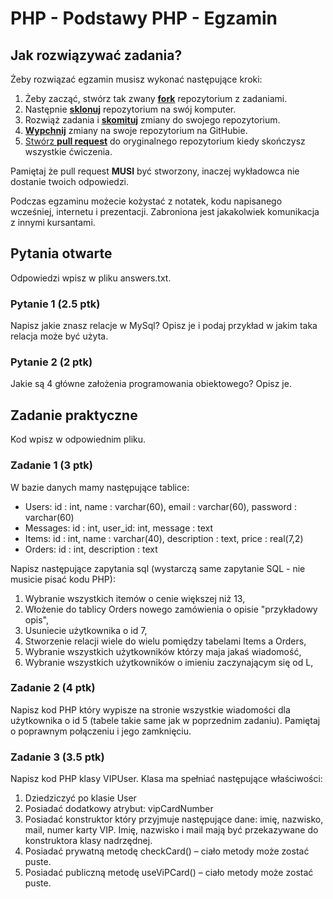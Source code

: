 # PHP - Podstawy PHP - Egzamin 

## Jak rozwiązywać zadania?

Żeby rozwiązać egzamin musisz wykonać następujące kroki:

1. Żeby zacząć, stwórz tak zwany [**fork**][forking] repozytorium z zadaniami.
2. Następnie [**sklonuj**][ref-clone] repozytorium na swój komputer.
3. Rozwiąż zadania i [**skomituj**][ref-commit] zmiany do swojego repozytorium.
4. [**Wypchnij**][ref-push] zmiany na swoje repozytorium na GitHubie.
5. [Stwórz **pull request**][pull-request] do oryginalnego repozytorium kiedy skończysz wszystkie ćwiczenia.

Pamiętaj że pull request **MUSI** być stworzony, inaczej wykładowca nie dostanie twoich odpowiedzi.

Podczas egzaminu możecie kożystać z notatek, kodu napisanego wcześniej, internetu i prezentacji. Zabroniona jest jakakolwiek komunikacja z innymi kursantami.

## Pytania otwarte
Odpowiedzi wpisz w pliku answers.txt.

### Pytanie 1 (2.5 ptk)
Napisz jakie znasz relacje w MySql? Opisz je i podaj przykład w jakim taka relacja może być użyta.

### Pytanie 2 (2 ptk)
Jakie są 4 główne założenia programowania obiektowego? Opisz je.

## Zadanie praktyczne
Kod wpisz w odpowiednim pliku.

### Zadanie 1 (3 ptk)
W bazie danych mamy następujące tablice:
* Users: id : int, name : varchar(60), email : varchar(60), password : varchar(60)
* Messages: id : int, user_id: int, message : text
* Items: id : int, name : varchar(40), description : text, price : real(7,2)
* Orders: id : int, description : text

Napisz następujące zapytania sql (wystarczą same zapytanie SQL - nie musicie pisać kodu PHP):

1. Wybranie wszystkich itemów o cenie większej niż 13,
2. Włożenie do tablicy Orders nowego zamówienia o opisie "przykładowy opis",
3. Usuniecie użytkownika o id 7,
4. Stworzenie relacji wiele do wielu pomiędzy tabelami Items a Orders,
5. Wybranie wszystkich użytkowników którzy maja jakaś wiadomość,
6. Wybranie wszystkich użytkowników o imieniu zaczynającym się od L,

### Zadanie 2 (4 ptk)
Napisz kod PHP który wypisze na stronie wszystkie wiadomości dla użytkownika o id 5 (tabele takie same jak w poprzednim zadaniu). Pamiętaj o poprawnym połączeniu i jego zamknięciu.

### Zadanie 3 (3.5 ptk)
Napisz kod PHP klasy VIPUser. Klasa ma spełniać następujące właściwości: 

1. Dziedziczyć po klasie User
2. Posiadać dodatkowy atrybut: vipCardNumber
3. Posiadać konstruktor który przyjmuje następujące dane: imię, nazwisko, mail, numer karty VIP. Imię, nazwisko i mail mają być przekazywane do konstruktora klasy nadrzędnej.
4. Posiadać prywatną metodę checkCard() – ciało metody może zostać puste.
5. Posiadać publiczną metodę useViPCard() – ciało metody może zostać puste.
 

<!-- Links -->
[forking]: https://guides.github.com/activities/forking/
[ref-clone]: http://gitref.org/creating/#clone
[ref-commit]: http://gitref.org/basic/#commit
[ref-push]: http://gitref.org/remotes/#push
[ref-rand]: http://php.net/manual/pl/function.rand.php
[pull-request]: https://help.github.com/articles/creating-a-pull-request
